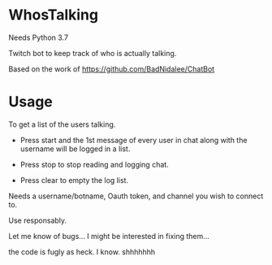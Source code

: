 # WhosTalking
Needs Python 3.7

Twitch bot to keep track of who is actually talking.

Based on the work of https://github.com/BadNidalee/ChatBot

# Usage
To get a list of the users talking. 
 
- Press start and the 1st message of every user in chat along with the username will be logged in a list.

- Press stop to stop reading and logging chat. 

- Press clear to empty the log list. 

Needs a username/botname, Oauth token, and channel you wish to connect to. 

Use responsably. 

Let me know of bugs... I might be interested in fixing them... 

the code is fugly as heck. I know. shhhhhhh
